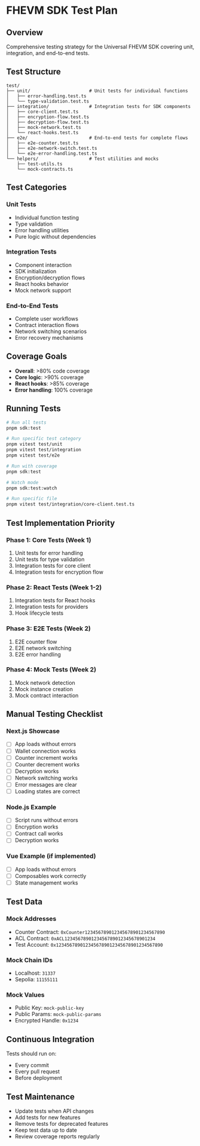 # FHEVM SDK Test Plan

## Overview

Comprehensive testing strategy for the Universal FHEVM SDK covering unit, integration, and end-to-end tests.

## Test Structure

```
test/
├── unit/                      # Unit tests for individual functions
│   ├── error-handling.test.ts
│   └── type-validation.test.ts
├── integration/               # Integration tests for SDK components
│   ├── core-client.test.ts
│   ├── encryption-flow.test.ts
│   ├── decryption-flow.test.ts
│   ├── mock-network.test.ts
│   └── react-hooks.test.ts
├── e2e/                       # End-to-end tests for complete flows
│   ├── e2e-counter.test.ts
│   ├── e2e-network-switch.test.ts
│   └── e2e-error-handling.test.ts
└── helpers/                   # Test utilities and mocks
    ├── test-utils.ts
    └── mock-contracts.ts
```

## Test Categories

### Unit Tests
- Individual function testing
- Type validation
- Error handling utilities
- Pure logic without dependencies

### Integration Tests
- Component interaction
- SDK initialization
- Encryption/decryption flows
- React hooks behavior
- Mock network support

### End-to-End Tests
- Complete user workflows
- Contract interaction flows
- Network switching scenarios
- Error recovery mechanisms

## Coverage Goals

- **Overall**: >80% code coverage
- **Core logic**: >90% coverage
- **React hooks**: >85% coverage
- **Error handling**: 100% coverage

## Running Tests

```bash
# Run all tests
pnpm sdk:test

# Run specific test category
pnpm vitest test/unit
pnpm vitest test/integration
pnpm vitest test/e2e

# Run with coverage
pnpm sdk:test

# Watch mode
pnpm sdk:test:watch

# Run specific file
pnpm vitest test/integration/core-client.test.ts
```

## Test Implementation Priority

### Phase 1: Core Tests (Week 1)
1. Unit tests for error handling
2. Unit tests for type validation
3. Integration tests for core client
4. Integration tests for encryption flow

### Phase 2: React Tests (Week 1-2)
1. Integration tests for React hooks
2. Integration tests for providers
3. Hook lifecycle tests

### Phase 3: E2E Tests (Week 2)
1. E2E counter flow
2. E2E network switching
3. E2E error handling

### Phase 4: Mock Tests (Week 2)
1. Mock network detection
2. Mock instance creation
3. Mock contract interaction

## Manual Testing Checklist

### Next.js Showcase
- [ ] App loads without errors
- [ ] Wallet connection works
- [ ] Counter increment works
- [ ] Counter decrement works
- [ ] Decryption works
- [ ] Network switching works
- [ ] Error messages are clear
- [ ] Loading states are correct

### Node.js Example
- [ ] Script runs without errors
- [ ] Encryption works
- [ ] Contract call works
- [ ] Decryption works

### Vue Example (if implemented)
- [ ] App loads without errors
- [ ] Composables work correctly
- [ ] State management works

## Test Data

### Mock Addresses
- Counter Contract: `0xCounter123456789012345678901234567890`
- ACL Contract: `0xACL1234567890123456789012345678901234`
- Test Account: `0x1234567890123456789012345678901234567890`

### Mock Chain IDs
- Localhost: `31337`
- Sepolia: `11155111`

### Mock Values
- Public Key: `mock-public-key`
- Public Params: `mock-public-params`
- Encrypted Handle: `0x1234`

## Continuous Integration

Tests should run on:
- Every commit
- Every pull request
- Before deployment

## Test Maintenance

- Update tests when API changes
- Add tests for new features
- Remove tests for deprecated features
- Keep test data up to date
- Review coverage reports regularly
